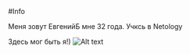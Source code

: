 #Info

Меня зовут ЕвгенийБ мне 32 года. Учксь в Netology

Здесь мог быть я!)
![Alt text](c:/Users/madho/Downloads/1.jpg)